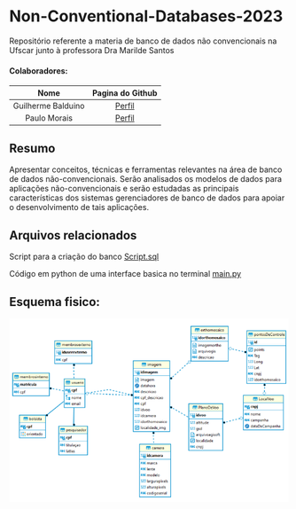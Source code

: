 # Non-Conventional-Databases-2023

Repositório referente a materia de banco de dados não convencionais na Ufscar junto à professora Dra Marilde Santos

#### Colaboradores: 

| Nome | Pagina do Github |
|:----:|:----------------:|
| Guilherme Balduino | [Perfil](https://github.com/Vilardino) |
| Paulo Morais | [Perfil](https://github.com/pauloeng28) |

## Resumo

Apresentar conceitos, técnicas e ferramentas relevantes na área de banco de dados não-convencionais. Serão analisados os modelos de dados para aplicações não-convencionais e serão estudadas as principais características dos sistemas gerenciadores de banco de dados para apoiar o desenvolvimento de tais aplicações.

## Arquivos relacionados

Script para a criação do banco [Script.sql](./Script.sql)

Código em python de uma interface basica no terminal [main.py](./main.py)

## Esquema fisico:

![uml](./imagem.png)
